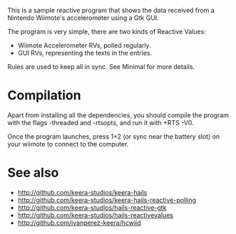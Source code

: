 This is a sample reactive program that shows the data received from
a Nintendo Wiimote's accelerometer using a Gtk GUI.

The program is very simple, there are two kinds of Reactive Values:
* Wiimote Accelerometer RVs, polled regularly.
* GUI RVs, representing the texts in the entries.

Rules are used to keep all in sync. See Minimal for more details.

# Compilation

Apart from installing all the dependencies, you should compile
the program with the flags -threaded and -rtsopts, and run it
with +RTS -V0.

Once the program launches, press 1+2 (or sync near the battery slot)
on your wiimote to connect to the computer.

# See also

- http://github.com/keera-studios/keera-hails
- http://github.com/keera-studios/keera-hails-reactive-polling
- http://github.com/keera-studios/hails-reactive-gtk
- http://github.com/keera-studios/hails-reactivevalues
- http://github.com/ivanperez-keera/hcwiid
